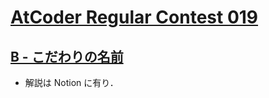 # [AtCoder Regular Contest 019](https://atcoder.jp/contests/arc019)

## [B - こだわりの名前](https://atcoder.jp/contests/arc019/tasks/arc019_2)
- 解説は Notion に有り．
